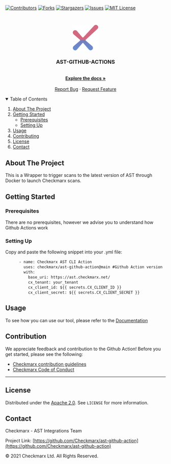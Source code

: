 [![Contributors][contributors-shield]][contributors-url]
[![Forks][forks-shield]][forks-url]
[![Stargazers][stars-shield]][stars-url]
[![Issues][issues-shield]][issues-url]
[![MIT License][license-shield]][license-url]



<!-- PROJECT LOGO -->
<br />
<p align="center">
  <a href="">
    <img src="./logo.png" alt="Logo" width="80" height="80">
  </a>

<h3 align="center">AST-GITHUB-ACTIONS</h3>

<p align="center">
<br />
    <a href="https://checkmarx.atlassian.net/wiki/spaces/AST/pages/3080454799/Quick+Start+Guide+-+CxAST+GitHub+Action"><strong>Explore the docs »</strong></a>
    <br />
    <br />
    <a href="https://github.com/Checkmarx/ast-github-action/issues/new/choose">Report Bug</a>
    ·
    <a href="https://github.com/Checkmarx/ast-github-action/issues/new/choose">Request Feature</a>
  </p>
</p>



<!-- TABLE OF CONTENTS -->
<details open="open">
  <summary>Table of Contents</summary>
  <ol>
    <li>
      <a href="#about-the-project">About The Project</a>
    </li>
    <li>
      <a href="#getting-started">Getting Started</a>
      <ul>
        <li><a href="#prerequisites">Prerequisites</a></li>
        <li><a href="#setting-up">Setting Up</a></li>
      </ul>
    </li>
    <li><a href="#usage">Usage</a></li>
    <li><a href="#contributing">Contributing</a></li>
    <li><a href="#license">License</a></li>
    <li><a href="#contact">Contact</a></li>
  </ol>
</details>



<!-- ABOUT THE PROJECT -->
## About The Project

This is a Wrapper to trigger scans to the latest version of AST through Docker to launch Checkmarx scans.


<!-- GETTING STARTED -->
## Getting Started


### Prerequisites

There are no prerequisites, however we advise you to understand how Github Actions work

### Setting Up


Copy and paste the following snippet into your .yml file:
```
      - name: Checkmarx AST CLI Action
        uses: checkmarx/ast-github-action@main #Github Action version
        with:
          base_uri: https://ast.checkmarx.net/
          cx_tenant: your_tenant
          cx_client_id: ${{ secrets.CX_CLIENT_ID }}
          cx_client_secret: ${{ secrets.CX_CLIENT_SECRET }}
```



## Usage

To see how you can use our tool, please refer to the [Documentation](https://checkmarx.atlassian.net/wiki/spaces/AST/pages/3080454799/Quick+Start+Guide+-+CxAST+GitHub+Action)


## Contribution

We appreciate feedback and contribution to the Github Action! Before you get started, please see the following:

- [Checkmarx contribution guidelines](docs/contributing.md)
- [Checkmarx Code of Conduct](docs/code_of_conduct.md)

** **

<!-- LICENSE -->
## License
Distributed under the [Apache 2.0](LICENSE). See `LICENSE` for more information.

<!-- CONTACT -->
## Contact

Checkmarx - AST Integrations Team

Project Link: [https://github.com/Checkmarx/ast-github-action](https://github.com/Checkmarx/ast-github-action)


© 2021 Checkmarx Ltd. All Rights Reserved.

<!-- MARKDOWN LINKS & IMAGES -->
<!-- https://www.markdownguide.org/basic-syntax/#reference-style-links -->
[contributors-shield]: https://img.shields.io/github/contributors/Checkmarx/ast-github-action.svg?style=flat-square
[contributors-url]: https://github.com/Checkmarx/ast-github-action/graphs/contributors
[forks-shield]: https://img.shields.io/github/forks/Checkmarx/ast-github-action.svg?style=flat-square
[forks-url]: https://github.com/Checkmarx/ast-github-action/network/members
[stars-shield]: https://img.shields.io/github/stars/Checkmarx/ast-github-action.svg?style=flat-square
[stars-url]: https://github.com/Checkmarx/ast-github-action/stargazers
[issues-shield]: https://img.shields.io/github/issues/Checkmarx/ast-github-action.svg?style=flat-square
[issues-url]: https://github.com/Checkmarx/ast-github-action/issues
[license-shield]: https://img.shields.io/github/license/Checkmarx/ast-github-action.svg?style=flat-square
[license-url]: https://github.com/Checkmarx/ast-github-action/blob/master/LICENSE
